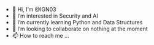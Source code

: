 - 👋 Hi, I’m @IGN03
- 👀 I’m interested in Security and AI
- 🌱 I’m currently learning Python and Data Structures
- 💞️ I’m looking to collaborate on nothing at the moment
- 📫 How to reach me ...

<!---
IGN03/IGN03 is a ✨ special ✨ repository because its `README.md` (this file) appears on your GitHub profile.
You can click the Preview link to take a look at your changes.
--->
